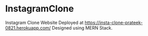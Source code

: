 # InstagramClone
Instagram Clone Website
Deployed at https://insta-clone-prateek-0821.herokuapp.com/ 
Designed using MERN Stack.
